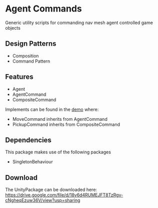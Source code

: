 # Agent Commands

Generic utility scripts for commanding nav mesh agent controlled game objects

## Design Patterns

- Composition
- Command Pattern

## Features
- Agent
- AgentCommand
- CompositeCommand

Implements can be found in the [demo](https://github.com/Bvanderwolf/BWolfPackages/tree/master/Assets/BWolf/Examples/AgentCommands) where:
- MoveCommand inherits from AgentCommand
- PickupCommand inherits from CompositeCommand

## Dependencies

This package makes use of the following packages
- SingletonBehaviour

## Download
The UnityPackage can be downloaded here: https://drive.google.com/file/d/18v6d4RUMEJFT8TzRgv-cNgheqEzuw36V/view?usp=sharing

